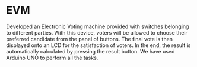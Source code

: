 # EVM

Developed an Electronic Voting machine provided with switches belonging to different parties. With this device, voters will be allowed to choose their preferred candidate from the panel of buttons. The final vote is then displayed onto an LCD for the satisfaction of voters. In the end, the result is automatically calculated by pressing the result button. We have used Arduino UNO to perform all the tasks.
